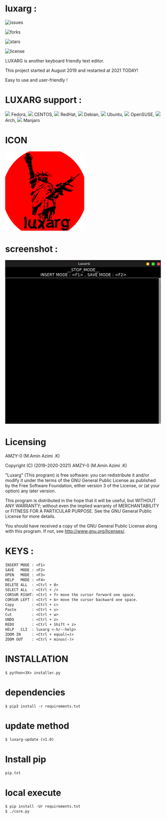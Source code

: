 # luxarg :

![issues](https://img.shields.io/github/issues/amzy-0/luxarg)

![forks](https://img.shields.io/github/forks/amzy-0/luxarg)

![stars](https://img.shields.io/github/stars/amzy-0/luxarg)

![license](https://img.shields.io/github/license/amzy-0/luxarg)


LUXARG is another keyboard friendly text editor.

This project started at August 2019 and restarted at 2021 TODAY!

Easy to use and user-friendly !




# LUXARG support :

![](https://icons.iconarchive.com/icons/tatice/operating-systems/48/Fedora-icon.png) 
Fedora, 
![](https://icons.iconarchive.com/icons/fatcow/farm-fresh/32/centos-icon.png)
CENTOS,
![](https://icons.iconarchive.com/icons/saki/nuoveXT/48/Apps-redhat-icon.png)
RedHat,
![](https://icons.iconarchive.com/icons/tatice/operating-systems/48/Debian-icon.png)
Debian,
![](https://icons.iconarchive.com/icons/tatice/operating-systems/48/Ubuntu-icon.png)
Ubuntu, 
![](https://icons.iconarchive.com/icons/papirus-team/papirus-apps/48/distributor-logo-opensuse-icon.png)
OpenSUSE, 
![](https://icons.iconarchive.com/icons/fatcow/farm-fresh/32/arch-linux-icon.png)
Arch,
![](https://icons.iconarchive.com/icons/papirus-team/papirus-apps/48/manjaro-welcome-icon.png)
Manjaro

# ICON

![ICON](icon/luxarg.png)


# screenshot :

![screenshot](screenshot/1.png)


# Licensing

AMZY-0 (M.Amin Azimi .K) 

Copyright (C) (2019-2020-2021)  AMZY-0 (M.Amin Azimi .K) 

"Luxarg" (This program) is free software: you can redistribute it and/or modify
it under the terms of the GNU General Public License as published by
the Free Software Foundation, either version 3 of the License, or
(at your option) any later version.

This program is distributed in the hope that it will be useful,
but WITHOUT ANY WARRANTY; without even the implied warranty of
MERCHANTABILITY or FITNESS FOR A PARTICULAR PURPOSE.  See the
GNU General Public License for more details.

You should have received a copy of the GNU General Public License
along with this program.  If not, see <http://www.gnu.org/licenses/>.



# KEYS : 

    INSERT MODE : <F1>
    SAVE   MODE : <F2>
    OPEN   MODE : <F3>
    HELP   MODE : <F4>
    DELETE ALL  : <Ctrl + 0>
    SELECT ALL  : <Ctrl + />
    CORSUR RIGHT: <Ctrl + f> move the cursor forward one space.
    CORSUR LEFT : <Ctrl + b> move the cursor backward one space.
    Copy        : <Ctrl + c>
    Paste       : <Ctrl + v>
    Cut         : <Ctrl + w>
    UNDO        : <Ctrl + z>
    REDO        : <Ctrl + Shift + z>
    HELP   CLI  : luxarg <-h/--help>
    ZOOM IN     : <Ctrl + equal(=)>
    ZOOM OUT    : <Ctrl + minus(-)>

# INSTALLATION
    
    $ python<3X> installer.py

# dependencies
    
    $ pip3 install -r requirements.txt

# update method
    
    $ luxarg-update (v1.0)


# Install pip
    pip.txt

# local execute 
    $ pip install -Ur requirements.txt
    $ ./core.py
